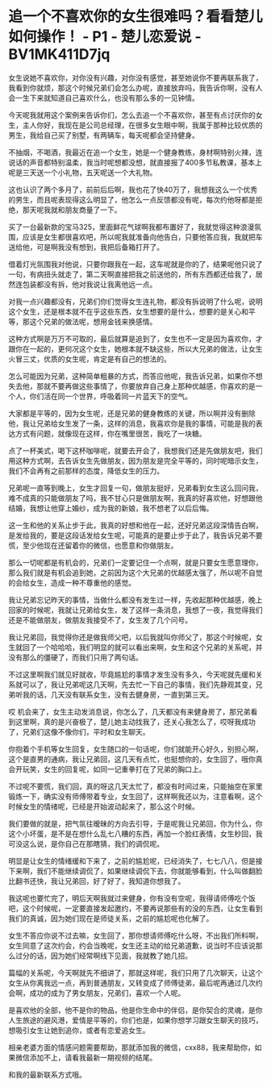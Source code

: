 # 追一个不喜欢你的女生很难吗？看看楚儿如何操作！ - P1 - 楚儿恋爱说 - BV1MK411D7jq

女生说她不喜欢你，对你没有兴趣，对你没有感觉，甚至她说你不要再联系我了，我看到你就烦，那这个时候兄弟们会怎么办呢，直接放弃吗，我告诉你啊，没有人会一生下来就知道自己喜欢什么，也没有那么多的一见钟情。

今天呢我就用这个案例来告诉你们，怎么去追一个不喜欢你，甚至有点讨厌你的女生，主人你好，我现在是公司总经理，在很多女生眼中啊，我属于那种比较优质的男生，我给自己买了别墅，有两辆车，每天呢都会坚持健身。

不抽烟，不喝酒，我最近在追一个女生，她是一个健身教练，身材啊特别火辣，连说话的声音都特别温柔，我当时呢想都没想，就直接报了400多节私教课，基本上呢是三天送一个小礼物，五天呢送一个大礼物。

这也认识了两个多月了，前前后后啊，我也花了快40万了，我想我这么一个优秀的男生，而且呢表现得这么明显了，他怎么一点反馈都没有呢，每次约他呀都是拒绝，那天呢我就和朋友商量了一下。

买了一台最新款的宝马325，里面鲜花气球啊我都布置好了，我就觉得这种浪漫氛围，应该是女生都很喜欢吧，所以呢我就准备向他告白，只要他答应我，我就把车送给他，可是啊我没有想到，我把后备箱打开了。

借着灯光氛围我对他说，只要你跟我在一起，这车呢就是你的了，结果呢他只说了一句，有病扭头就走了，第二天啊直接把我之前送他的，所有东西都还给我了，居然连包装都没有拆，他对我说让我离他远一点。

对我一点兴趣都没有，兄弟们你们觉得女生连礼物，都没有拆说明了什么呢，说明这个女生，还是根本就不在乎这些东西，女生想要的是什么，想要的是关心和平等，那这个兄弟的做法呢，想用金钱来换感情。

这种方式啊是万万不可取的，最后就算是追到了，女生也不一定是因为喜欢你，才跟你在一起的，更何况这个女生，她根本就不缺这些，所以大兄弟的做法，让女生火冒三丈，优质的女生呢，肯定是有自己的想法的。

怎么可能因为兄弟，这种简单粗暴的方式，而答应他呢，我告诉兄弟，如果你不想失去他，那就不要再做这些事情了，你要放弃自己身上那种优越感，你喜欢的是一个人，你们活在同一个世界，呼吸着同一片蓝天下的空气。

大家都是平等的，因为女生呢，还是兄弟的健身教练的关键，所以啊并没有删除他，我让兄弟给女生发了一条，这样的消息，我喜欢你是我的事情，可能是我的表达方式有问题，就像现在这样，你在嘴里很苦，我吃了一块糖。

点了一杯美式，喝下这杯咖啡呢，就要去开会了，我想我们还是先做朋友吧，我们用这种方式啊，去告诉女生先做朋友，因为朋友是完全平等的，同时呢暗示女生，我们不会再有之前那样的态度，降低女生的压力。

兄弟呢一直等到晚上，女生才回复一句，做朋友挺好，兄弟看到女生这么回问我，难不成真的只能做朋友了吗，我不甘心只是做朋友啊，我真的好喜欢他，好想跟他结婚，我想让他穿上婚纱，成为我的新娘，我不想老了以后后悔。

这一生和他的关系止步于此，我真的好想和他在一起，还好兄弟这段深情告白啊，是发给我的，要是这段话发给女生呢，可能真的是要止步于此了，我告诉兄弟不要慌，至少他现在还留着你的微信，也愿意和你做朋友。

那么一切呢都是有机会的，兄弟们一定要记住一个点啊，就是只要女生愿意理你，那么我们就是有机会追到她，之前因为这个大兄弟的优越感太强了，所以呢不自觉的会给女生，造成一种不尊重他的感觉。

我让兄弟忘记昨天的事情，当做什么都没有发生过一样，先收起那种优越感，晚上回家的时候呢，我就让兄弟给女生，发了这样一条消息，我想了一夜，我觉得我们还是不能做朋友，做朋友我接受不了，女生发了几个问号。

我让兄弟回，我觉得你还是做我师父吧，以后我就叫你师父了，那这个时候呢，女生就回了一个哈哈哈，我们明显的就可以看出来啊，女生和这个兄弟的关系呢，并没有那么的僵硬了，而我们只用了两句话。

不过这里啊我们就见好就收，毕竟尴尬的事情才发生没有多久，今天呢就先缓和关系就可以了，我让兄弟呢这几天啊，先去忙一下自己的事情，我们先静观其变，兄弟听我的话，几天没有联系女生，没有去健身房，一直到第三天。

哎 机会来了，女生主动发消息说，你怎么了，几天都没有来健身房了，那兄弟看到这里啊，真的是兴奋极了，楚儿她主动找我了，还关心我怎么了，哎呀我成功了，兄弟们这像不像你们，平时和女生聊天。

你抱着个手机等女生回复，女生随口的一句话呢，你们就能开心好久，别担心啊，这个是直男的通病，我让兄弟回，这几天有点忙，也挺想你的，女生回了，哦你真会开玩笑，女生的回复呢，如同一记重拳打在了兄弟的胸口上。

不过呢不要慌，我们回，真的呀这几天太忙了，都没有时间过来，只能抽空在家里锻炼一下，确实没有师傅带着专业，女生回了，这样啊我还以为，注意看啊，这个时候女生的情绪呢，已经是开始波动起来了，那么这个时候。

我们要做的就是，把气氛往暧昧的方向去引导，于是呢我让兄弟回，你为什么，你这个小坏蛋，是不是在想什么乱七八糟的东西，再加一个脸红表情，女生秒回，我可没这么说，是你自己在那瞎猜，我们的调侃呢。

明显是让女生的情绪缓和下来了，之前的尴尬呢，已经消失了，七七八八，但是接下来啊，我们不能继续调侃了，如果继续调侃下去，你就能够看到，什么叫做翻脸比翻书还快，我让兄弟回，好了好了，我知道你想我了。

我这呢也要忙完了，明后天啊我就过来健身，你有没有空呢，我得请师傅吃个饭吧，这个时候呢，一定要直接发起邀约，不要再说那些有的没的东西，让女生看到我们的真诚，因为她们现在是师徒关系，之前的尴尬呢也化解了。

女生不答应你说不过去嘛，女生回了，那你想请师傅吃什么呀，不出我们所料啊，女生同意了这次约会，约会当晚呢，女生还主动的给兄弟道歉，说当时不应该说那么过分的话，因为她们经常啊线下见面，我就教了她几招。

篇幅的关系呢，今天啊就先不细讲了，那就这样呢，我们只用了几次聊天，让这个女生从你离我远一点，再到普通朋友，又转变成了师傅徒弟，最后呢再通过几次约会啊，成功的成为了男女朋友，兄弟们，喜欢一个人呢。

是喜欢他的全部，他不是你的物品，他是你生命中的伴侣，是你契合的灵魂，是你人生旅途的避风港，爱情是平等的，你们也是，如果你想学习跟女生聊天的技巧，想吸引女生让她到追你，或者有恋爱追女生。

相亲老婆方面的情感问题需要帮助，那就添加我的微信，cxx88，我来帮助你，如果微信添加不上，请看我最新一期视频的结尾。

和我的最新联系方式哦。